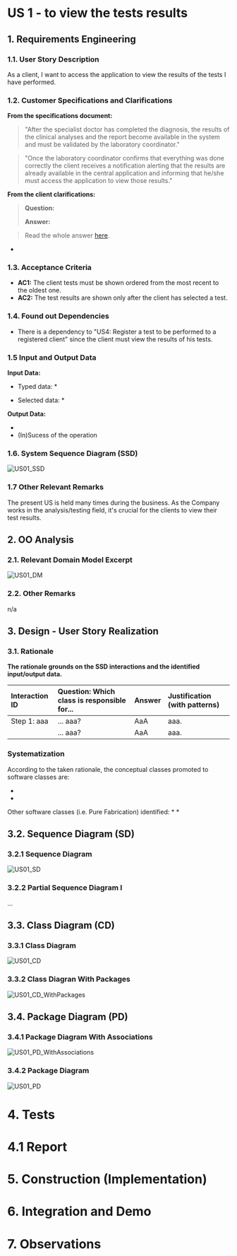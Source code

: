 # US 1 - to view the tests results

## 1. Requirements Engineering

### 1.1. User Story Description

As a client, I want to access the application to view the results of the tests I have
performed.

### 1.2. Customer Specifications and Clarifications

**From the specifications document:**

> "After the specialist doctor has completed the diagnosis, the results of the clinical analyses 
> and the report become available in the system and must be validated by the laboratory coordinator."

> "Once the laboratory coordinator confirms that everything was done correctly the client receives 
a notification alerting that the results are already available in the central application and 
informing that he/she must access the application to view those results."


**From the client clarifications:**

> **Question:**
>
> **Answer:** 

>Read the whole answer [here]().

-


### 1.3. Acceptance Criteria

* **AC1:** The client tests must be shown ordered from the most recent to the oldest one.
* **AC2:** The test results are shown only after the client has selected a test.


### 1.4. Found out Dependencies

* There is a dependency to "US4: Register a test to be performed to a registered client" since the client must view the results of his tests.


### 1.5 Input and Output Data

**Input Data:**

* Typed data:
    * 

* Selected data:
    * 


**Output Data:**

* 
* (In)Sucess of the operation


### 1.6. System Sequence Diagram (SSD)

![US01_SSD](US01_SSD.svg)


### 1.7 Other Relevant Remarks

The present US is held many times during the business. As the Company works in the analysis/testing field, it's crucial for the clients to view their test results.


## 2. OO Analysis

### 2.1. Relevant Domain Model Excerpt


![US01_DM](US01_DM.svg)


### 2.2. Other Remarks

n/a


## 3. Design - User Story Realization

### 3.1. Rationale

**The rationale grounds on the SSD interactions and the identified input/output data.**

| Interaction ID | Question: Which class is responsible for... | Answer  | Justification (with patterns)  |
|:-------------  |:--------------------- |:------------|:---------------------------- |
| Step 1: aaa |	... aaa? | AaA | aaa. |
| | ... aaa? | AaA | aaa. |


### Systematization ##

According to the taken rationale, the conceptual classes promoted to software classes are:

* 
* 

Other software classes (i.e. Pure Fabrication) identified:
* 
* 

## 3.2. Sequence Diagram (SD)

### 3.2.1 Sequence Diagram

![US01_SD](US01_SD.svg)

### 3.2.2 Partial Sequence Diagram I

...

## 3.3. Class Diagram (CD)

### 3.3.1 Class Diagram

![US01_CD](US01_CD.svg)

### 3.3.2 Class Diagran With Packages

![US01_CD_WithPackages](US01_CD_WithPackages.svg)

## 3.4. Package Diagram (PD)

### 3.4.1 Package Diagram With Associations

![US01_PD_WithAssociations](US01_PD_WithAssociations.svg)

### 3.4.2 Package Diagram

![US01_PD](US01_PD.svg)

# 4. Tests

# 4.1 Report


# 5. Construction (Implementation)


# 6. Integration and Demo


# 7. Observations

